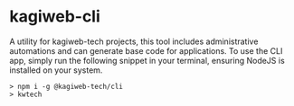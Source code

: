 # kagiweb-cli

A utility for kagiweb-tech projects, this tool includes administrative automations and can generate base code for applications. To use the CLI app, simply run the following snippet in your terminal, ensuring NodeJS is installed on your system.

```
> npm i -g @kagiweb-tech/cli
> kwtech
```